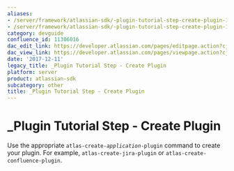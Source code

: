 ```yaml
---
aliases:
- /server/framework/atlassian-sdk/-plugin-tutorial-step-create-plugin-11306016.html
- /server/framework/atlassian-sdk/-plugin-tutorial-step-create-plugin-11306016.md
category: devguide
confluence_id: 11306016
dac_edit_link: https://developer.atlassian.com/pages/editpage.action?cjm=wozere&pageId=11306016
dac_view_link: https://developer.atlassian.com/pages/viewpage.action?cjm=wozere&pageId=11306016
date: '2017-12-11'
legacy_title: _Plugin Tutorial Step - Create Plugin
platform: server
product: atlassian-sdk
subcategory: other
title: _Plugin Tutorial Step - Create Plugin
---
```

# \_Plugin Tutorial Step - Create Plugin

Use the appropriate `atlas-create-`*`application`*`-plugin` command to create your plugin. For example, `atlas-create-jira-plugin` or `atlas-create-confluence-plugin`.





